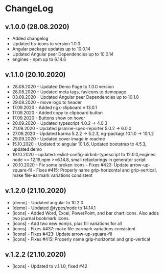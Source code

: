 # ChangeLog

## v.1.0.0 (28.08.2020)

* Added changelog
* Updated bs-icons to version 1.0.0
* Angular package updates up to 10.0.14
* Updated Angular peer Dependencies up to 10.0.14
* engines - npm up to 6.14.6

## v.1.1.0 (20.10.2020)

* 28.08.2020 - Updated Demo Page to 1.0.0 version
* 28.08.2020 - Updated meta tags, favicons to demopage
* 03.09.2020 - Updated Angular peer Dependencies up to 10.1.0
* 29.08.2020 - move logo to header
* 17.09.2020 - Added ngx-clipboard v 13.0.1
* 17.09.2020 - Added copy to clipboard button
* 17.09.2020 - Buttons show on hover
* 20.09.2020 - Updated typescript 4.0.2  →  4.0.3
* 21.09.2020 - Updated jasmine-spec-reporter  5.0.2  →  6.0.0
* 27.09.2020 - Updated  karma 5.2.2 → 5.2.3, ng-packagr 10.1.0 → 10.1.2
* 29.09.2020 - Updated cover image in readme
* 15.10.2020 - Updated to angular 10.1.6, Updated bootstrap to 4.5.3, updated demo
* 19.10.2020 - updated: eslint-config-airbnb-typescript to 12.0.0,engines: node >= 12.19,npm >=6.14.8, small refactorings in generator script
* 20.10.2020 - Fix some broken icons - Fixes #423: Update arrow-up-square-fil - Fixes #415: Properly name grip-horizontal and grip-vertical, make file-earmark variations consistent

## v.1.2.0 (21.10.2020)

* [demo] - Updated angular to 10.2.0
* [demo] - Updated @types/node to 14.14.1
* [icons] - Added Word, Excel, PowerPoint, and bar chart icons. Also adds two journal bookmark icons.
* [icons] - Add two new eomjis, plus fill variations for all
* [icons] - Fixes #437: make file-earmark variations consistent
* [icons] - Fixes #423: Update arrow-up-square-fil
* [icons] - Fixes #415: Properly name grip-horizontal and grip-vertical

## v.1.2.2 (21.10.2020)
* [icons] - Updated to v.1.1.0, fixed #42
